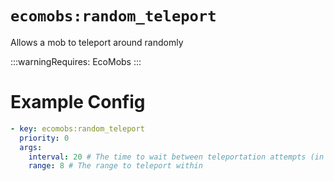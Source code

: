 # `ecomobs:random_teleport`

Allows a mob to teleport around randomly

:::warningRequires:
EcoMobs
:::

# Example Config
```yaml
- key: ecomobs:random_teleport
  priority: 0
  args:
    interval: 20 # The time to wait between teleportation attempts (in ticks)
    range: 8 # The range to teleport within
```